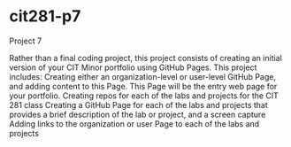 # cit281-p7

Project 7

Rather than a final coding project, this project consists of creating an initial version of your CIT Minor portfolio using GitHub Pages. This project includes: Creating either an organization-level or user-level GitHub Page, and adding content to this Page. This Page will be the entry web page for your portfolio. Creating repos for each of the labs and projects for the CIT 281 class Creating a GitHub Page for each of the labs and projects that provides a brief description of the lab or project, and a screen capture Adding links to the organization or user Page to each of the labs and projects
